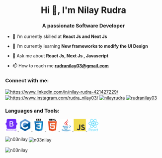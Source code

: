 <h1 align="center">Hi 👋, I'm Nilay Rudra</h1>
<h3 align="center">A passionate Software Developer</h3>

- 🔭 I’m currently skilled at **React Js and Next Js**

- 🌱 I’m currently learning **New frameworks to modify the UI Design**

- 💬 Ask me about **React Js, Next Js , Javascript**

- 📫 How to reach me **rudranilay03@gmail.com**

<h3 align="left">Connect with me:</h3>
<p align="left">
<a href="https://linkedin.com/in/https://www.linkedin.com/in/nilay-rudra-421427229/" target="blank"><img align="center" src="https://raw.githubusercontent.com/rahuldkjain/github-profile-readme-generator/master/src/images/icons/Social/linked-in-alt.svg" alt="https://www.linkedin.com/in/nilay-rudra-421427229/" height="30" width="40" /></a>
<a href="https://instagram.com/https://www.instagram.com/rudra_nilay03/" target="blank"><img align="center" src="https://raw.githubusercontent.com/rahuldkjain/github-profile-readme-generator/master/src/images/icons/Social/instagram.svg" alt="https://www.instagram.com/rudra_nilay03/" height="30" width="40" /></a>
<a href="https://www.codechef.com/users/nilayrudra" target="blank"><img align="center" src="https://cdn.jsdelivr.net/npm/simple-icons@3.1.0/icons/codechef.svg" alt="nilayrudra" height="30" width="40" /></a>
<a href="https://www.hackerrank.com/rudranilay03" target="blank"><img align="center" src="https://raw.githubusercontent.com/rahuldkjain/github-profile-readme-generator/master/src/images/icons/Social/hackerrank.svg" alt="rudranilay03" height="30" width="40" /></a>
</p>

<h3 align="left">Languages and Tools:</h3>
<p align="left"> <a href="https://getbootstrap.com" target="_blank" rel="noreferrer"> <img src="https://raw.githubusercontent.com/devicons/devicon/master/icons/bootstrap/bootstrap-plain-wordmark.svg" alt="bootstrap" width="40" height="40"/> </a> <a href="https://www.cprogramming.com/" target="_blank" rel="noreferrer"> <img src="https://raw.githubusercontent.com/devicons/devicon/master/icons/c/c-original.svg" alt="c" width="40" height="40"/> </a> <a href="https://www.w3schools.com/css/" target="_blank" rel="noreferrer"> <img src="https://raw.githubusercontent.com/devicons/devicon/master/icons/css3/css3-original-wordmark.svg" alt="css3" width="40" height="40"/> </a> <a href="https://www.w3.org/html/" target="_blank" rel="noreferrer"> <img src="https://raw.githubusercontent.com/devicons/devicon/master/icons/html5/html5-original-wordmark.svg" alt="html5" width="40" height="40"/> </a> <a href="https://www.java.com" target="_blank" rel="noreferrer"> <img src="https://raw.githubusercontent.com/devicons/devicon/master/icons/java/java-original.svg" alt="java" width="40" height="40"/> </a> <a href="https://developer.mozilla.org/en-US/docs/Web/JavaScript" target="_blank" rel="noreferrer"> <img src="https://raw.githubusercontent.com/devicons/devicon/master/icons/javascript/javascript-original.svg" alt="javascript" width="40" height="40"/> </a> <a href="https://reactjs.org/" target="_blank" rel="noreferrer"> <img src="https://raw.githubusercontent.com/devicons/devicon/master/icons/react/react-original-wordmark.svg" alt="react" width="40" height="40"/> </a> </p>

<p><img align="left" src="https://github-readme-stats.vercel.app/api/top-langs?username=n03nilay&show_icons=true&locale=en&layout=compact" alt="n03nilay" /></p>

<p>&nbsp;<img align="center" src="https://github-readme-stats.vercel.app/api?username=n03nilay&show_icons=true&locale=en" alt="n03nilay" /></p>

<p><img align="center" src="https://github-readme-streak-stats.herokuapp.com/?user=n03nilay&" alt="n03nilay" /></p>
